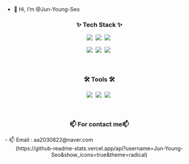 - 👋 Hi, I’m @Jun-Young-Seo

<h3 align="center">✨ Tech Stack ✨</h3>
<div align="center">
  <img src="https://img.shields.io/badge/Java-blue?style=for-the-badge">&nbsp
  <img src="https://img.shields.io/badge/javascript-F7DF1E.svg?style=for-the-badge&logo=javascript&logoColor=20232a" />&nbsp
  <img src="https://img.shields.io/badge/html5-E34F26.svg?style=for-the-badge&logo=html5&logoColor=white" />&nbsp
</div>
<p>
<div align="center">
    <img src=https://img.shields.io/badge/jsp-green?style=for-the-badge>&nbsp
  <img src="https://img.shields.io/badge/python-red?style=for-the-badge">&nbsp
  <img src="https://img.shields.io/badge/android-green?style=for-the-badge">&nbsp
</div>

<br>
<br>
<h3 align="center">🛠 Tools 🛠</h3>
<div align="center">
  <img src="https://img.shields.io/badge/git-F05033.svg?style=for-the-badge&logo=git&logoColor=white" />&nbsp
  <img src="https://img.shields.io/badge/github-181717.svg?style=for-the-badge&logo=github&logoColor=white" />&nbsp
  <img src="https://img.shields.io/badge/Notion-F3F3F3.svg?style=for-the-badge&logo=notion&logoColor=black" />&nbsp
</div>
<br><br>
<h3 align="center">📫 For contact me📫</h3>
- 📫 Email : aa2030822@naver.com

<div align="center">
 (https://github-readme-stats.vercel.app/api?username=Jun-Young-Seo&show_icons=true&theme=radical)
</div>
